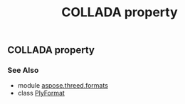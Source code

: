 ﻿---
title: COLLADA property
second_title: Aspose.3D for Python via .NET API References
description: 
type: docs
weight: 120
url: /python-net/aspose.threed.formats/plyformat/collada/
is_root: false
---

## COLLADA property


### See Also
* module [aspose.threed.formats](../../)
* class [PlyFormat](/3d/python-net/aspose.threed.formats/plyformat)
